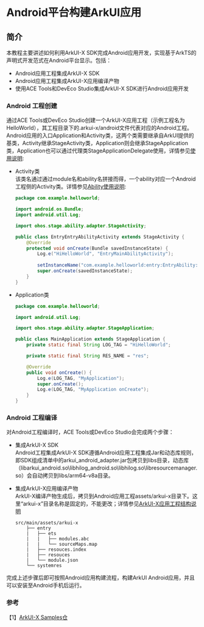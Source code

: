 # Android平台构建ArkUI应用

## 简介

本教程主要讲述如何利用ArkUI-X SDK完成Android应用开发，实现基于ArkTS的声明式开发范式在Android平台显示。包括：

* Android应用工程集成ArkUI-X SDK
* Android应用工程集成ArkUI-X应用编译产物
* 使用ACE Tools和DevEco Studio集成ArkUI-X SDK进行Android应用开发

### Android 工程创建
通过ACE Tools或DevEco Studio创建一个ArkUI-X应用工程（示例工程名为HelloWorld），其工程目录下的.arkui-x/android文件代表对应的Android工程。Android应用的入口Application和Activity类，这两个类需要继承自ArkUI提供的基类，Activity继承StageActivity类，Application则会继承StageApplication类，Application也可以通过代理类StageApplicationDelegate使用，详情参见[使用说明](https://gitee.com/arkui-x/docs/tree/master/zh-cn/application-dev/reference/arkui-for-android):
* Activity类\
该类名通过通过module名和ability名拼接而得，一个ability对应一个Android工程侧的Activity类。详情参见[Ability使用说明](https://gitee.com/arkui-x/docs/blob/master/zh-cn/application-dev/quick-start/start-with-ability-on-android.md):
    ```java
    package com.example.helloworld;

    import android.os.Bundle;
    import android.util.Log;

    import ohos.stage.ability.adapter.StageActivity;

    public class EntryEntryAbilityActivity extends StageActivity {
        @Override
        protected void onCreate(Bundle savedInstanceState) {
            Log.e("HiHelloWorld", "EntryMainAbilityActivity");
            
            setInstanceName("com.example.helloworld:entry:EntryAbility:");// ArkUI-X应用编译产物在应用工程assets/js中存放的目录名（即模块实例名）。
            super.onCreate(savedInstanceState);
        }
    }
    ```
* Application类
    ```java
    package com.example.helloworld;

    import android.util.Log;

    import ohos.stage.ability.adapter.StageApplication;

    public class MainApplication extends StageApplication {
        private static final String LOG_TAG = "HiHelloWorld";

        private static final String RES_NAME = "res";

        @Override
        public void onCreate() {
            Log.e(LOG_TAG, "MyApplication");
            super.onCreate();
            Log.e(LOG_TAG, "MyApplication onCreate");
        }
    }
    ```


### Android 工程编译
对Android工程编译时，ACE Tools或DevEco Studio会完成两个步骤：

* 集成ArkUI-X SDK \
    Android工程集成ArkUI-X SDK遵循Android应用工程集成Jar和动态库规则，即SDK组成清单中的arkui_android_adapter.jar包拷贝到libs目录，动态库（libarkui_android.so\libhilog_android.so\libhilog.so\libresourcemanager.so）会自动拷贝到libs/arm64-v8a目录。
* 集成ArkUI-X应用编译产物 \
ArkUI-X编译产物生成后，拷贝到Android应用工程assets/arkui-x目录下。这里“arkui-x”目录名称是固定的，不能更改；详情参见[ArkUI-X应用工程结构说明](https://gitee.com/arkui-x/docs/blob/master/zh-cn/application-dev/quick-start/package-structure-guide.md)

    ```
    src/main/assets/arkui-x
        ├── entry
        |   ├── ets
        |   |   ├── modules.abc
        |   |   └── sourceMaps.map
        |   ├── resouces.index
        |   ├── resouces
        |   └── module.json
        └── systemres
    ```



完成上述步骤后即可按照Android应用构建流程，构建ArkUI Android应用，并且可以安装至Android手机后运行。
### 参考

【1】[ArkUI-X Samples仓](https://gitee.com/arkui-x/samples)


